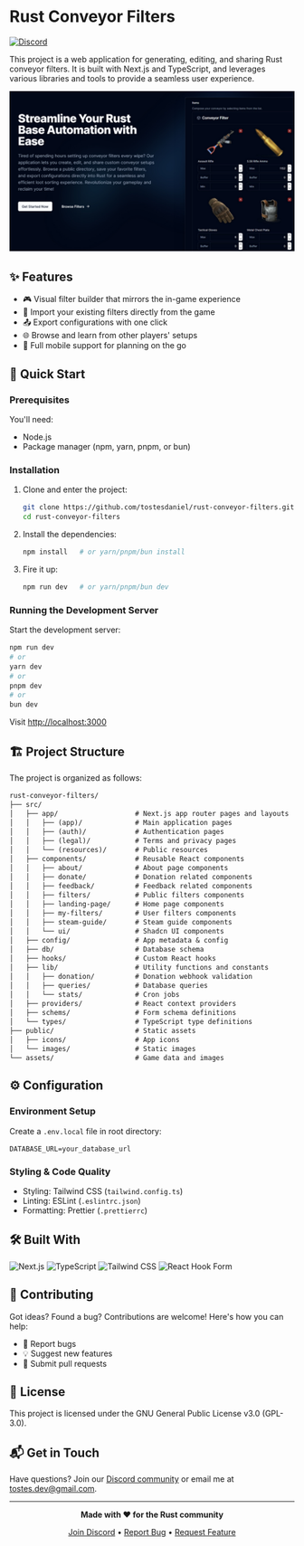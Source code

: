 # Rust Conveyor Filters

[![Discord](https://img.shields.io/discord/1272807564693995520?style=flat&logo=discord&logoColor=5865F2&label=Discord&labelColor=FFFFFF&color=000000)](https://discord.gg/DGzAHXvU93)

This project is a web application for generating, editing, and sharing Rust conveyor filters. It is built with Next.js and TypeScript, and leverages various libraries and tools to provide a seamless user experience.

![Rust Conveyor Filters](public/og.jpg)

## ✨ Features

- 🎮 Visual filter builder that mirrors the in-game experience
- 💾 Import your existing filters directly from the game
- 📤 Export configurations with one click
- 🌐 Browse and learn from other players' setups
- 📱 Full mobile support for planning on the go

## 🚀 Quick Start

### Prerequisites

You'll need:
- Node.js
- Package manager (npm, yarn, pnpm, or bun)

### Installation

1. Clone and enter the project:
   ```bash
   git clone https://github.com/tostesdaniel/rust-conveyor-filters.git
   cd rust-conveyor-filters
   ```

2. Install the dependencies:
   ```bash
   npm install   # or yarn/pnpm/bun install
   ```

3. Fire it up:
   ```bash
   npm run dev   # or yarn/pnpm/bun dev
   ```

### Running the Development Server

Start the development server:

```bash
npm run dev
# or
yarn dev
# or
pnpm dev
# or
bun dev
```

Visit [http://localhost:3000](http://localhost:3000)

## 🏗️ Project Structure

The project is organized as follows:

```
rust-conveyor-filters/
├── src/
│   ├── app/                   # Next.js app router pages and layouts
│   │   ├── (app)/             # Main application pages
│   │   ├── (auth)/            # Authentication pages
│   │   ├── (legal)/           # Terms and privacy pages
│   │   └── (resources)/       # Public resources
│   ├── components/            # Reusable React components
│   │   ├── about/             # About page components
│   │   ├── donate/            # Donation related components
│   │   ├── feedback/          # Feedback related components
│   │   ├── filters/           # Public filters components
│   │   ├── landing-page/      # Home page components
│   │   ├── my-filters/        # User filters components
│   │   ├── steam-guide/       # Steam guide components
│   │   └── ui/                # Shadcn UI components
│   ├── config/                # App metadata & config
│   ├── db/                    # Database schema
│   ├── hooks/                 # Custom React hooks
│   ├── lib/                   # Utility functions and constants
│   │   ├── donation/          # Donation webhook validation
│   │   ├── queries/           # Database queries
│   │   └── stats/             # Cron jobs
│   ├── providers/             # React context providers
│   ├── schems/                # Form schema definitions
│   └── types/                 # TypeScript type definitions
├── public/                    # Static assets
│   ├── icons/                 # App icons
│   └── images/                # Static images
└── assets/                    # Game data and images
```

## ⚙️ Configuration

### Environment Setup
Create a `.env.local` file in root directory:
```env
DATABASE_URL=your_database_url
```

### Styling & Code Quality
- Styling: Tailwind CSS (`tailwind.config.ts`)
- Linting: ESLint (`.eslintrc.json`)
- Formatting: Prettier (`.prettierrc`)

## 🛠️ Built With

![Next.js](https://img.shields.io/badge/Next.js-000000?style=flat&logo=next.js&logoColor=white)
![TypeScript](https://img.shields.io/badge/TypeScript-007ACC?style=flat&logo=typescript&logoColor=white)
![Tailwind CSS](https://img.shields.io/badge/Tailwind_CSS-38B2AC?style=flat&logo=tailwind-css&logoColor=white)
![React Hook Form](https://img.shields.io/badge/React_Hook_Form-EC5990?style=flat&logo=react-hook-form&logoColor=white)

## 🤝 Contributing

Got ideas? Found a bug? Contributions are welcome! Here's how you can help:
- 🐛 Report bugs
- 💡 Suggest new features
- 🔧 Submit pull requests

## 📝 License

This project is licensed under the GNU General Public License v3.0 (GPL-3.0).

## 📬 Get in Touch

Have questions? Join our [Discord community](https://discord.gg/DGzAHXvU93) or email me at tostes.dev@gmail.com.

---

<div align="center">

**Made with ❤️ for the Rust community**

[Join Discord](https://discord.gg/DGzAHXvU93) • [Report Bug](https://github.com/tostesdaniel/rust-conveyor-filters/issues) • [Request Feature](https://github.com/tostesdaniel/rust-conveyor-filters/issues)

</div>
